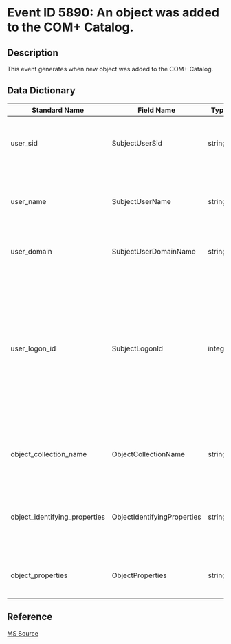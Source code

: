 # Event ID 5890: An object was added to the COM+ Catalog.

## Description

This event generates when new object was added to the COM+ Catalog.

## Data Dictionary

|Standard Name|Field Name|Type|Description|Sample Value|
|---|---|---|---|---|
|user_sid|SubjectUserSid|string|SID of account that requested the "add object" operation.|S-1-5-21-3457937927-2839227994-823803824-1104|
|user_name|SubjectUserName|string|the name of the account that requested the "add object" operation.|dadmin|
|user_domain|SubjectUserDomainName|string|subject's domain or computer name.|CONTOSO|
|user_logon_id|SubjectLogonId|integer|hexadecimal value that can help you correlate this event with recent events that might contain the same Logon ID, for example, "4624: An account was successfully logged on."|222443|
|object_collection_name|ObjectCollectionName|string|the name of COM+ collection to which the new object was added.|Roles|
|object_identifying_properties|ObjectIdentifyingProperties|string|object-specific fields with the names and identifiers for the new object.|ApplId = {1D34B2DC-0E43-4040-BA7B-2F1C181FD86A} Name = CreatorOwner|
|object_properties|ObjectProperties|string|the list of new object’s (Object Name) properties.|Description =|

## Reference

[MS Source](https://github.com/MicrosoftDocs/windows-itpro-docs/blob/public/windows/security/threat-protection/auditing/event-5890.md)